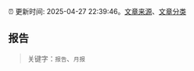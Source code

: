 :alarm_clock: 更新时间: 2025-04-27 22:39:46。[文章来源](/README.md)、[文章分类](/TAGS.md)

## 报告


> 关键字：`报告`、`月报`



